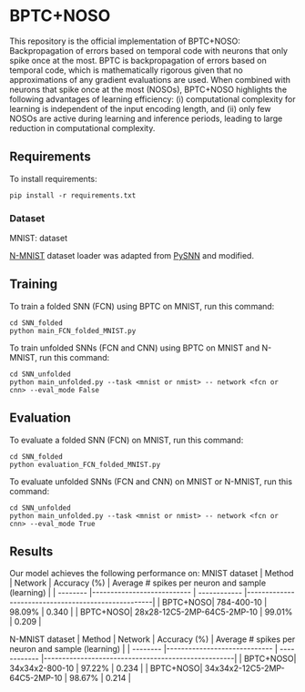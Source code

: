 # BPTC+NOSO
This repository is the official implementation of BPTC+NOSO: Backpropagation of errors based on temporal code with neurons that only spike once at the most.
BPTC is backpropagation of errors based on temporal code, which is mathematically rigorous given that no approximations of any gradient evaluations are used. When combined with neurons that spike once at the most (NOSOs), BPTC+NOSO highlights the following advantages of learning efficiency: (i) computational complexity for learning is independent of the input encoding length, and (ii) only few NOSOs are active during learning and inference periods, leading to large reduction in computational complexity. 

## Requirements
To install requirements:

```setup
pip install -r requirements.txt
```

### Dataset
MNIST: dataset

[N-MNIST](https://www.garrickorchard.com/datasets/n-mnist) dataset loader was adapted from [PySNN](https://github.com/BasBuller/PySNN) and modified.

## Training
To train a folded SNN (FCN) using BPTC on MNIST, run this command:
```train
cd SNN_folded
python main_FCN_folded_MNIST.py
```

To train unfolded SNNs (FCN and CNN) using BPTC on MNIST and N-MNIST, run this command:
```train
cd SNN_unfolded
python main_unfolded.py --task <mnist or nmist> -- network <fcn or cnn> --eval_mode False
```

## Evaluation
To evaluate a folded SNN (FCN) on MNIST, run this command:
```evaluation
cd SNN_folded
python evaluation_FCN_folded_MNIST.py
```

To evaluate unfolded SNNs (FCN and CNN) on MNIST or N-MNIST, run this command:
```evaluation
cd SNN_unfolded
python main_unfolded.py --task <mnist or nmist> -- network <fcn or cnn> --eval_mode True
```

## Results
Our model achieves the following performance on: 
MNIST dataset
| Method   | Network                    | Accuracy (%) | Average # spikes per neuron and sample (learning)  |
| -------- |--------------------------- | ------------ |----------------------------------------------------|
| BPTC+NOSO| 784-400-10                 | 98.09%       |  0.340                                             |
| BPTC+NOSO| 28x28-12C5-2MP-64C5-2MP-10 | 99.01%       |  0.209                                             |

N-MNIST dataset
| Method   | Network                      | Accuracy (%) | Average # spikes per neuron and sample (learning)  |
| -------- |----------------------------- | ------------ |----------------------------------------------------|
| BPTC+NOSO| 34x34x2-800-10               | 97.22%       |  0.234                                             |
| BPTC+NOSO| 34x34x2-12C5-2MP-64C5-2MP-10 | 98.67%       |  0.214                                             |
